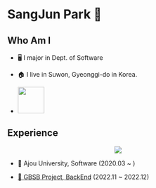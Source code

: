 # SangJun Park 🐒

## Who Am I 

- 🖥️ I major in Dept. of Software
- 🏠 I live in Suwon, Gyeonggi-do in Korea.
- <a href = "https://velog.io/@jjunhub">
        <img src = "https://img.shields.io/badge/My%20Velog-33FF99" width = 60px/>
        
  </a>

## Experience

<div align = center>
<img src ="https://github-readme-stats.vercel.app/api/top-langs/?layout=compact&username=jjunhub"/>
</div>

- 🏫 Ajou University, Software (2020.03 ~ )
  
- <a href ="https://github.com/DogbalBirdbal">🐾 GBSB Project, BackEnd</a> (2022.11 ~ 2022.12)